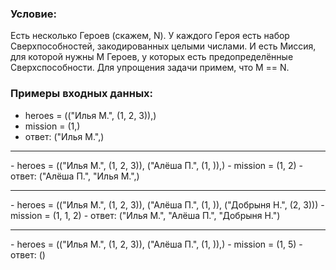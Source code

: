 ### Условие:
Есть несколько Героев (скажем, N). У каждого Героя есть набор Сверхпособностей, закодированных целыми числами. И есть Миссия, для
которой нужны M Героев, у которых есть предопределённые Сверхспособности. Для упрощения задачи примем, что M == N.

### Примеры входных данных:
- heroes = (("Илья М.", (1, 2, 3)),)
- mission = (1,)
- ответ: ("Илья М.",)
<hr>
- heroes = (("Илья М.", (1, 2, 3)), ("Алёша П.", (1, )),)
- mission = (1, 2)
- ответ: ("Алёша П.", "Илья М.",)
<hr>
- heroes = (("Илья М.", (1, 2, 3)), ("Алёша П.", (1, )), ("Добрыня Н.", (2, 3)))
- mission = (1, 1, 2)
- ответ: ("Илья М.", "Алёша П.", "Добрыня Н.")
<hr>
- heroes = (("Илья М.", (1, 2, 3)), ("Алёша П.", (1, )),)
- mission = (1, 5)
- ответ: ()
